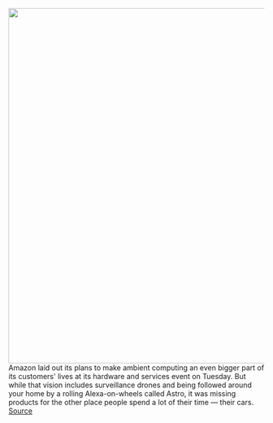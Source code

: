 <img src='https://cdn.vox-cdn.com/thumbor/xz3iZlqPr7ZFdWGdZFpHB2LIM5U=/0x0:2040x1360/1200x800/filters:focal(857x517:1183x843)/cdn.vox-cdn.com/uploads/chorus_image/image/69924541/vpavic_190730_3575_0051.0.jpg' width='700px' /><br/>
Amazon laid out its plans to make ambient computing an even bigger part of its customers' lives at its hardware and services event on Tuesday. But while that vision includes surveillance drones and being followed around your home by a rolling Alexa-on-wheels called Astro, it was missing products for the other place people spend a lot of their time — their cars.
<a href='https://www.theverge.com/2021/9/29/22699342/amazon-echo-auto-ring-car-alarm-cam-security-alexa'> Source <a/>